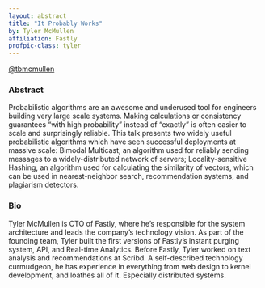 ```yaml
---
layout: abstract
title: "It Probably Works"
by: Tyler McMullen
affiliation: Fastly
profpic-class: tyler
---
```


[@tbmcmullen](https://twitter.com/tbmcmullen)

### Abstract 

Probabilistic algorithms are an awesome and underused tool for engineers building very large scale systems. Making calculations or consistency guarantees “with high probability” instead of “exactly” is often easier to scale and surprisingly reliable. This talk presents two widely useful probabilistic algorithms which have seen successful deployments at massive scale: Bimodal Multicast, an algorithm used for reliably sending messages to a widely-distributed network of servers; Locality-sensitive Hashing, an algorithm used for calculating the similarity of vectors, which can be used in nearest-neighbor search, recommendation systems, and plagiarism detectors.

### Bio

Tyler McMullen is CTO of Fastly, where he’s responsible for the system architecture and leads the company’s technology vision. As part of the founding team, Tyler built the first versions of Fastly’s instant purging system, API, and Real-time Analytics. Before Fastly, Tyler worked on text analysis and recommendations at Scribd. A self-described technology curmudgeon, he has experience in everything from web design to kernel development, and loathes all of it. Especially distributed systems.